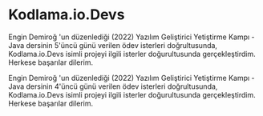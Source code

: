 # Kodlama.io.Devs

Engin Demiroğ 'un düzenlediği (2022) Yazılım Geliştirici Yetiştirme Kampı - Java dersinin 5'üncü günü verilen ödev isterleri doğrultusunda,
Kodlama.io.Devs isimli projeyi ilgili isterler doğurultusunda gerçekleştirdim.
Herkese başarılar dilerim.


Engin Demiroğ 'un düzenlediği (2022) Yazılım Geliştirici Yetiştirme Kampı - Java dersinin 4'üncü günü verilen ödev isterleri doğrultusunda,
Kodlama.io.Devs isimli projeyi ilgili isterler doğurultusunda gerçekleştirdim.
Herkese başarılar dilerim.



